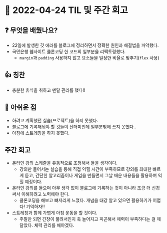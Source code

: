 # 📅 2022-04-24 TIL 및 주간 회고

## ❓ 무엇을 배웠나요?
- 22일에 발생한 깃 에러를 블로그에 정리하면서 정확한 원인과 해결법을 파악했다.
- 국민은행 웹사이트 클론코딩 한 코드의 일부분을 리팩토링했다.
  - `margin`과 `padding` 사용하지 않고 요소들을 일정한 비율로 맞추기(`flex` 사용)

## 👍 칭찬
- 충분한 휴식을 취하고 멘탈 관리를 했다!!

## 🥲 아쉬운 점
- 하려고 계획했던 실습(프로젝트)을 하지 못했다.
- 블로그에 기록해둬야 할 것들이 산더미인데 일부분밖에 쓰지 못했다..
- 아침에 스트레칭을 하지 못했다.

## 주간 회고
- 온라인 강의 스케줄을 유동적으로 조정해서 들을 생각이다.
  - 강의만 들어서는 실습을 통해 직접 익힐 시간이 부족하므로 강의를 최대한 빠르게 듣고, 간단한 알고리즘이나 게임을 만들면서 그날 배운 내용들을 활용하며 익힐 예정이다.
- 온라인 강의를 들으며 아무 생각 없이 블로그에 기록하는 것이 아니라 조금 더 신경써서 이해하려고 노력해야 한다.
  - 클론코딩을 해보고 뼈저리게 느꼈다. 개념을 대강 알고 있으면 활용하기가 어렵다! 기억하자!!
- 스트레칭과 함께 가볍게 아침 운동을 할 것이다.
  - 주말만 되면 긴장이 풀려서인지 축 늘어지고 피곤해서 체력이 부족하다는 걸 깨달았다. 체력 관리를 해야겠다.
